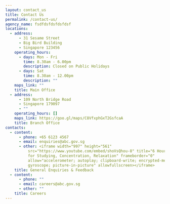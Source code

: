 ```yaml
---
layout: contact_us
title: Contact Us
permalink: /contact-us/
agency_name: fsdfdsfdsfdsfdsf
locations:
  - address:
      - 31 Sesame Street
      - Big Bird Building
      - Singapore 123456
    operating_hours:
      - days: Mon - Fri
        time: 8.30am - 6.00pm
        description: Closed on Public Holidays
      - days: Sat
        time: 8.30am - 12.00pm
        description: ""
    maps_link: ""
    title: Main Office
  - address:
      - 109 North Bridge Road
      - Singapore 179097
      - ""
    operating_hours: []
    maps_link: https://goo.gl/maps/C8VfxphGxT2GsfcaA
    title: Branch Office
contacts:
  - content:
      - phone: +65 6123 4567
      - email: enquiries@abc.gov.sg
      - other: <iframe width="997" height="561"
          src="https://www.youtube.com/embed/shoVsQhou-8" title="6 Hours Mozart
          for Studying, Concentration, Relaxation" frameborder="0"
          allow="accelerometer; autoplay; clipboard-write; encrypted-media;
          gyroscope; picture-in-picture" allowfullscreen></iframe>
    title: General Enquiries & Feedback
  - content:
      - phone: ""
      - email: careers@abc.gov.sg
      - other: ""
    title: Careers
---
```

